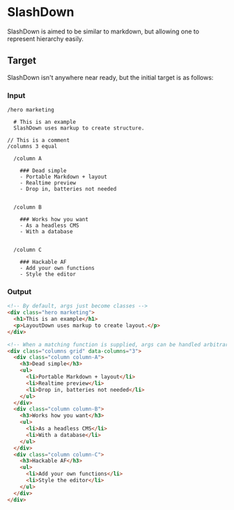 # SlashDown

SlashDown is aimed to be similar to markdown, but allowing one to represent hierarchy easily.

## Target

SlashDown isn't anywhere near ready, but the initial target is as follows:

### Input
```
/hero marketing
    
  # This is an example
  SlashDown uses markup to create structure.

// This is a comment
/columns 3 equal

  /column A

    ### Dead simple
    - Portable Markdown + layout
    - Realtime preview
    - Drop in, batteries not needed


  /column B

    ### Works how you want
    - As a headless CMS
    - With a database


  /column C

    ### Hackable AF
    - Add your own functions
    - Style the editor
```

### Output
```html
<!-- By default, args just become classes -->
<div class="hero marketing">
  <h1>This is an example</h1>
  <p>LayoutDown uses markup to create layout.</p>
</div>

<!-- When a matching function is supplied, args can be handled arbitrarily -->
<div class="columns grid" data-columns="3">
  <div class="column column-A">
    <h3>Dead simple</h3>
    <ul>
      <li>Portable Markdown + layout</li>
      <li>Realtime preview</li>
      <li>Drop in, batteries not needed</li>
    </ul>
  </div>
  <div class="column column-B">
    <h3>Works how you want</h3>
    <ul>
      <li>As a headless CMS</li>
      <li>With a database</li>
    </ul>
  </div>
  <div class="column column-C">
    <h3>Hackable AF</h3>
    <ul>
      <li>Add your own functions</li>
      <li>Style the editor</li>
    </ul>
  </div>
</div>
```
